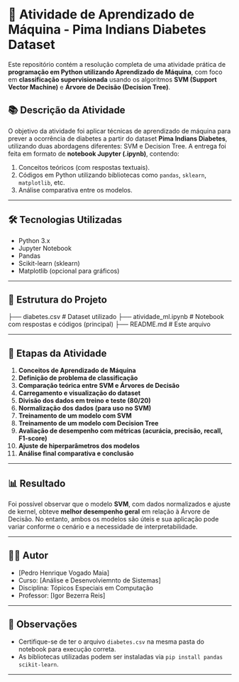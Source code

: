 # 🧠 Atividade de Aprendizado de Máquina - Pima Indians Diabetes Dataset

Este repositório contém a resolução completa de uma atividade prática de **programação em Python utilizando Aprendizado de Máquina**, com foco em **classificação supervisionada** usando os algoritmos **SVM (Support Vector Machine)** e **Árvore de Decisão (Decision Tree)**.

## 📚 Descrição da Atividade

O objetivo da atividade foi aplicar técnicas de aprendizado de máquina para prever a ocorrência de diabetes a partir do dataset **Pima Indians Diabetes**, utilizando duas abordagens diferentes: SVM e Decision Tree. A entrega foi feita em formato de **notebook Jupyter (.ipynb)**, contendo:

1. Conceitos teóricos (com respostas textuais).
2. Códigos em Python utilizando bibliotecas como `pandas`, `sklearn`, `matplotlib`, etc.
3. Análise comparativa entre os modelos.

---

## 🛠️ Tecnologias Utilizadas

- Python 3.x
- Jupyter Notebook
- Pandas
- Scikit-learn (sklearn)
- Matplotlib (opcional para gráficos)

---

## 📁 Estrutura do Projeto


├── diabetes.csv # Dataset utilizado 
├── atividade_ml.ipynb # Notebook com respostas e códigos (principal)
├── README.md # Este arquivo

---

## 🚀 Etapas da Atividade

1. **Conceitos de Aprendizado de Máquina**
2. **Definição de problema de classificação**
3. **Comparação teórica entre SVM e Árvores de Decisão**
4. **Carregamento e visualização do dataset**
5. **Divisão dos dados em treino e teste (80/20)**
6. **Normalização dos dados (para uso no SVM)**
7. **Treinamento de um modelo com SVM**
8. **Treinamento de um modelo com Decision Tree**
9. **Avaliação de desempenho com métricas (acurácia, precisão, recall, F1-score)**
10. **Ajuste de hiperparâmetros dos modelos**
11. **Análise final comparativa e conclusão**

---

## 📊 Resultado

Foi possível observar que o modelo **SVM**, com dados normalizados e ajuste de kernel, obteve **melhor desempenho geral** em relação à Árvore de Decisão. No entanto, ambos os modelos são úteis e sua aplicação pode variar conforme o cenário e a necessidade de interpretabilidade.

---

## 👨‍💻 Autor

- [Pedro Henrique Vogado Maia]
- Curso: [Análise e Desenvolviemnto de Sistemas]
- Disciplina: Tópicos Especiais em Computação
- Professor: [Igor Bezerra Reis]

---

## 📎 Observações

- Certifique-se de ter o arquivo `diabetes.csv` na mesma pasta do notebook para execução correta.
- As bibliotecas utilizadas podem ser instaladas via `pip install pandas scikit-learn`.

---

